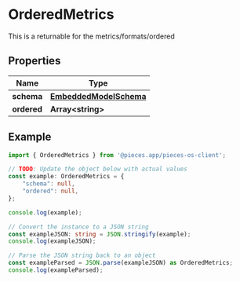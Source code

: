 
# OrderedMetrics

This is a returnable for the metrics/formats/ordered

## Properties

Name | Type
------------ | -------------
**schema** | [**EmbeddedModelSchema**](EmbeddedModelSchema)
**ordered** | **Array&lt;string&gt;**

## Example

```typescript
import { OrderedMetrics } from '@pieces.app/pieces-os-client';

// TODO: Update the object below with actual values
const example: OrderedMetrics = {
    "schema": null,
    "ordered": null,
};

console.log(example);

// Convert the instance to a JSON string
const exampleJSON: string = JSON.stringify(example);
console.log(exampleJSON);

// Parse the JSON string back to an object
const exampleParsed = JSON.parse(exampleJSON) as OrderedMetrics;
console.log(exampleParsed);
```


